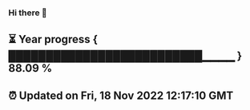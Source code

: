 ### Hi there 👋
⏳ Year progress { ██████████████████████████▁▁▁▁ } 88.09 %
---
⏰ Updated on Fri, 18 Nov 2022 12:17:10 GMT
---
